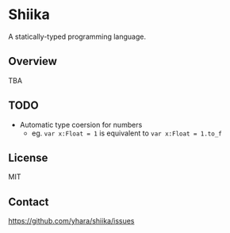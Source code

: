 # Shiika

A statically-typed programming language.

## Overview

TBA

## TODO

- Automatic type coersion for numbers
  - eg. `var x:Float = 1` is equivalent to `var x:Float = 1.to_f`

## License

MIT

## Contact

https://github.com/yhara/shiika/issues
